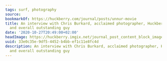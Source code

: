 ```yaml
---
tags: surf, photography
source:
bookmarkOf: https://huckberry.com/journal/posts/unnur-movie
title: An interview with Chris Burkard, acclaimed photographer, Huckberry Ambassador,
  and overall outstanding guy
date: '2020-10-27T20:49:00+02:00'
headImage: https://huckberry.imgix.net/journal_post_content_block_images/000/001/532/images/original/UNNUR-clif---horizontal.jpg
uuid: 33e0c35e-9df5-4452-b4bb-ef1c11e8fc4d
description: An interview with Chris Burkard, acclaimed photographer, Huckberry Ambassador,
  and overall outstanding guy
---
```


